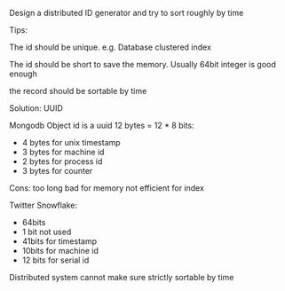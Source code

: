 Design a distributed ID generator and try to sort roughly by time

Tips:

The id should be unique. e.g. Database clustered index

The id should be short to save the memory. Usually 64bit integer is good enough

the record should be sortable by time

Solution: UUID

Mongodb Object id is a uuid 12 bytes = 12 \* 8 bits:

* 4 bytes for unix timestamp
* 3 bytes for machine id
* 2 bytes for process id
* 3 bytes for counter

Cons: too long bad for memory not efficient for index

Twitter Snowflake:

* 64bits
* 1 bit not used
* 41bits for timestamp 
* 10bits for machine id
* 12 bits for serial id

Distributed system cannot make sure strictly sortable by time

